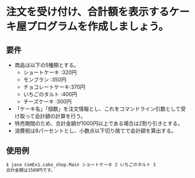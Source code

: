 # 注文を受け付け、合計額を表示するケーキ屋プログラムを作成しましょう。

## 要件 
- 商品は以下の5種類とする。
  - ショートケーキ :320円
  - モンブラン :350円
  - チョコレートケーキ:370円
  - いちごのタルト :400円
  - チーズケーキ :300円
- 「ケーキ名」「個数」を注文情報とし、これをコマンドライン引数として受け取って会計額の計算を行う。
- 特売期間のため、合計金額が1000円以上である場合は2割り引きとする。
- 消費税は8パーセントとし、小数点以下切り捨てで会計額を算出する。

## 使用例
```bash
$ java ComEx1.cake_shop.Main ショートケーキ 2 いちごのタルト 3
合計金額は1589円です。
```